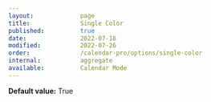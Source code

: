 ```yaml
---
layout:             page
title:              Single Color
published:          true
date:               2022-07-18
modified:           2022-07-26
order:              /calendar-pro/options/single-color
internal:           aggregate
available:          Calendar Mode
---
```

**Default value:** True
